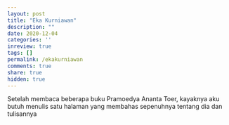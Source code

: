 ```yaml
---
layout: post
title: "Eka Kurniawan"
description: ""
date: 2020-12-04
categories: ''
inreview: true
tags: []
permalink: /ekakurniawan
comments: true
share: true
hidden: true
---
```


Setelah membaca beberapa buku Pramoedya Ananta Toer, kayaknya aku butuh menulis satu halaman yang membahas sepenuhnya tentang dia dan tulisannya